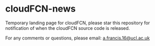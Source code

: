 # cloudFCN-news

Temporary landing page for cloudFCN, please star this repository for notification of when the cloudFCN source code is released.

For any comments or questions, please email: a.francis.16@ucl.ac.uk
